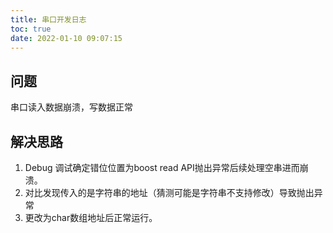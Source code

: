 ```yaml
---
title: 串口开发日志
toc: true
date: 2022-01-10 09:07:15
---
```


## 问题
串口读入数据崩溃，写数据正常

## 解决思路
1. Debug 调试确定错位位置为boost read API抛出异常后续处理空串进而崩溃。
1. 对比发现传入的是字符串的地址（猜测可能是字符串不支持修改）导致抛出异常
1. 更改为char数组地址后正常运行。